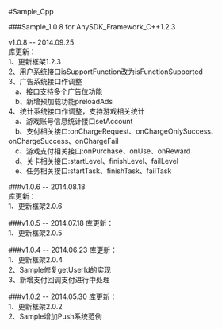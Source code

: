 #Sample_Cpp

###Sample_1.0.8 for AnySDK_Framework_C++1.2.3

v1.0.8  -- 2014.09.25  
库更新：  
1、更新框架1.2.3  
2、用户系统接口isSupportFunction改为isFunctionSupported  
3、广告系统接口作调整  
&emsp;a、接口支持多个广告位功能  
&emsp;b、新增预加载功能preloadAds  
4、统计系统接口作调整，支持游戏相关统计  
&emsp;a、游戏账号信息统计接口setAccount  
&emsp;b、支付相关接口:onChargeRequest、onChargeOnlySuccess、onChargeSuccess、onChargeFail  
&emsp;c、游戏支付相关接口:onPurchase、onUse、onReward  
&emsp;d、关卡相关接口:startLevel、finishLevel、failLevel  
&emsp;e、任务相关接口:startTask、finishTask、failTask  

###v1.0.6  -- 2014.08.18  
库更新：  
1、更新框架2.0.6  


###v1.0.5  -- 2014.07.18
库更新：  
1、更新框架2.0.5  

###v1.0.4  -- 2014.06.23
库更新：  
1、更新框架2.0.4  
2、Sample修复getUserId的实现  
3、新增支付回调支付进行中处理  

###v1.0.2  -- 2014.05.30
库更新：  
1、更新框架2.0.2    
2、Sample增加Push系统范例  

